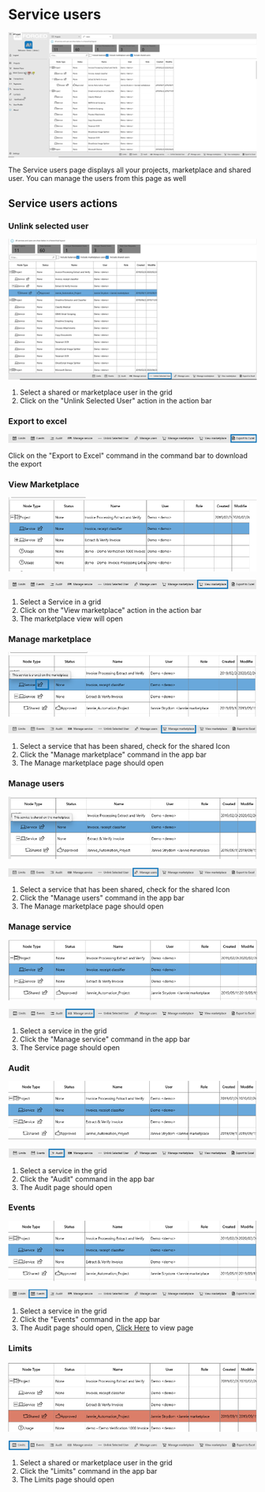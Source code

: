 # Service users

![](<.gitbook/assets/image (20) (1).png>)

The Service users page displays all your projects, marketplace and shared user. You can manage the users from this page as well

## Service users actions

### Unlink selected user

![](<.gitbook/assets/image (30) (1).png>)

1. Select a shared or marketplace user in the grid
2. Click on the "Unlink Selected User" action in the action bar

### Export to excel

![](<.gitbook/assets/image (31) (1).png>)

Click on the "Export to Excel" command in the command bar to download the export

### View Marketplace

![](<.gitbook/assets/image (19) (1).png>)

![](<.gitbook/assets/image (7) (1).png>)

1. Select a Service in a grid
2. Click on the "View marketplace" action in the action bar
3. The marketplace view will open

### Manage marketplace

![](<.gitbook/assets/image (54) (1).png>)

![](<.gitbook/assets/image (40) (1).png>)

1. Select a service that has been shared, check for the shared Icon
2. Click the "Manage marketplace" command in the app bar
3. The Manage marketplace page should open

### Manage users

![](<.gitbook/assets/image (14) (1).png>)

![](<.gitbook/assets/image (44) (1).png>)

1. Select a service that has been shared, check for the shared Icon
2. Click the "Manage users" command in the app bar
3. The Manage marketplace page should open

### Manage service

![](<.gitbook/assets/image (1) (1).png>)

![](<.gitbook/assets/image (43) (1).png>)

1. Select a service in the grid
2. Click the "Manage service" command in the app bar
3. The Service page should open

### Audit

![](<.gitbook/assets/image (29) (1).png>)

![](<.gitbook/assets/image (8) (1).png>)

1. Select a service in the grid
2. Click the "Audit" command in the app bar
3. The Audit page should open

### Events

![](<.gitbook/assets/image (48) (1).png>)

![](<.gitbook/assets/image (3) (1).png>)

1. Select a service in the grid
2. Click the "Events" command in the app bar
3. The Audit page should open, [Click Here](https://github.com/aiforged/docs/tree/3bbbcd81b0a8fe713555694db96d779ff6a45d2b/services/subpages/audit.md) to view page

### Limits

![](<.gitbook/assets/image (27) (1).png>)

![](<.gitbook/assets/image (23) (1).png>)

1. Select a shared or marketplace user in the grid
2. Click the "Limits" command in the app bar
3. The Limits page should open
